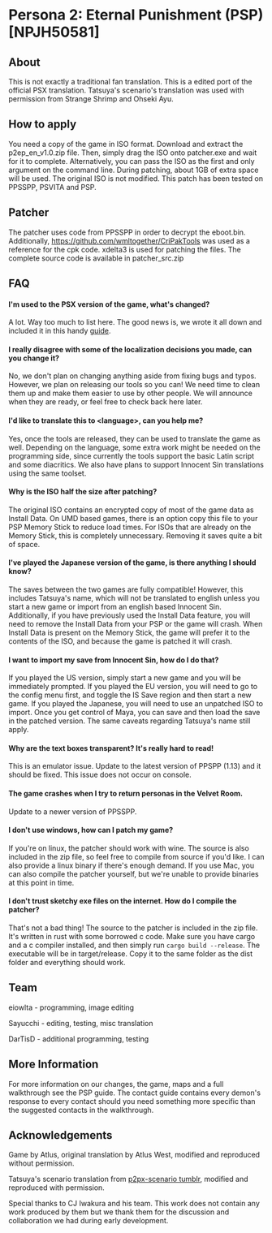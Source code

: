 # Persona 2: Eternal Punishment (PSP) [NPJH50581]

## About 

This is not exactly a traditional fan translation. This is a edited port of the official PSX translation.  Tatsuya's scenario's translation was used with permission from Strange Shrimp and Ohseki Ayu. 

## How to apply

You need a copy of the game in ISO format. Download and extract the p2ep_en_v1.0.zip file. Then, simply drag the ISO onto patcher.exe and wait for it to complete. Alternatively, you can pass the ISO as the first and only argument on the command line. During patching, about 1GB of extra space will be used. The original ISO is not modified. This patch has been tested on PPSSPP, PSVITA and PSP.

## Patcher

The patcher uses code from PPSSPP in order to decrypt the eboot.bin. Additionally, https://github.com/wmltogether/CriPakTools was used as a reference for the cpk code. xdelta3 is used for patching the files. The complete source code is available in patcher_src.zip

## FAQ

#### I'm used to the PSX version of the game, what's changed?

A lot.  Way too much to list here.  The good news is, we wrote it all down and included it in this handy [guide](P2EP%20guide.pdf). 

#### I really disagree with some of the localization decisions you made, can you change it?

No, we don't plan on changing anything aside from fixing bugs and typos.  However, we plan on releasing our tools so you can!  We need time to clean them up and make them easier to use by other people.  We will announce when they are ready, or feel free to check back here later.

#### I'd like to translate this to \<language\>, can you help me?

Yes, once the tools are released, they can be used to translate the game as well.  Depending on the language, some extra work might be needed on the programming side, since currently the tools support the basic Latin script and some diacritics. We also have plans to support Innocent Sin translations using the same toolset.

#### Why is the ISO half the size after patching?
The original ISO contains an encrypted copy of most of the game data as Install Data.  On UMD based games, there is an option copy this file to your PSP Memory Stick to reduce load times.  For ISOs that are already on the Memory Stick, this is completely unnecessary.  Removing it saves quite a bit of space.

#### I've played the Japanese version of the game, is there anything I should know?
The saves between the two games are fully compatible!  However, this includes Tatsuya's name, which will not be translated to english unless you start a new game or import from an english based Innocent Sin.  Additionally, if you have previously used the Install Data feature, you will need to remove the Install Data from your PSP or the game will crash.  When Install Data is present on the Memory Stick, the game will prefer it to the contents of the ISO, and because the game is patched it will crash.  

#### I want to import my save from Innocent Sin, how do I do that?

If you played the US version, simply start a new game and you will be immediately prompted.  If you played the EU version, you will need to go to the config menu first, and toggle the IS Save region and then start a new game.  If you played the Japanese, you will need to use an unpatched ISO to import.  Once you get control of Maya, you can save and then load the save in the patched version.  The same caveats regarding Tatsuya's name still apply.

#### Why are the text boxes transparent? It's really hard to read! 

This is an emulator issue.  Update to the latest version of PPSPP (1.13) and it should be fixed.  This issue does not occur on console.  

#### The game crashes when I try to return personas in the Velvet Room.

Update to a newer version of PPSSPP.  

#### I don't use windows, how can I patch my game?

If you're on linux, the patcher should work with wine.  The source is also included in the zip file, so feel free to compile from source if you'd like.  I can also provide a linux binary if there's enough demand.  If you use Mac, you can also compile the patcher yourself, but we're unable to provide binaries at this point in time. 

#### I don't trust sketchy exe files on the internet.  How do I compile the patcher?

That's not a bad thing!  The source to the patcher is included in the zip file.  It's written in rust with some borrowed c code.  Make sure you have cargo and a c compiler installed, and then simply run `cargo build --release`.  The executable will be in target/release.  Copy it to the same folder as the dist folder and everything should work.

## Team

eiowlta - programming, image editing

Sayucchi - editing, testing, misc translation

DarTisD - additional programming, testing

## More Information

For more information on our changes, the game, maps and a full walkthrough see the PSP guide. The contact guide contains every demon's response to every contact should you need something more specific than the suggested contacts in the walkthrough.

## Acknowledgements

Game by Atlus, original translation by Atlus West, modified and reproduced without permission. 

Tatsuya's scenario translation from [p2px-scenario tumblr](https://p2px-scenario.tumblr.com/), modified and reproduced with permission. 

Special thanks to CJ Iwakura and his team.  This work does not contain any work produced by them but we thank them for the discussion and collaboration we had during early development.
